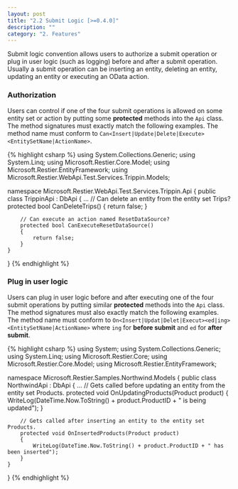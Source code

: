 ```yaml
---
layout: post
title: "2.2 Submit Logic [>=0.4.0]"
description: ""
category: "2. Features"
---
```


Submit logic convention allows users to authorize a submit operation or plug in user logic (such as logging) before and after a submit operation. Usually a submit operation can be inserting an entity, deleting an entity, updating an entity or executing an OData action.

### Authorization
Users can control if one of the four submit operations is allowed on some entity set or action by putting some **protected** methods into the `Api` class. The method signatures must exactly match the following examples. The method name must conform to `Can<Insert|Update|Delete|Execute><EntitySetName|ActionName>`.

{% highlight csharp %}
using System.Collections.Generic;
using System.Linq;
using Microsoft.Restier.Core.Model;
using Microsoft.Restier.EntityFramework;
using Microsoft.Restier.WebApi.Test.Services.Trippin.Models;

namespace Microsoft.Restier.WebApi.Test.Services.Trippin.Api
{
    public class TrippinApi : DbApi<TrippinModel>
    {
        ...
        // Can delete an entity from the entity set Trips?
        protected bool CanDeleteTrips()
        {
            return false;
        }
        
        // Can execute an action named ResetDataSource?
        protected bool CanExecuteResetDataSource()
        {
            return false;
        }
    }
}
{% endhighlight %}

### Plug in user logic
Users can plug in user logic before and after executing one of the four submit operations by putting similar **protected** methods into the `Api` class. The method signatures must also exactly match the following examples. The method name must conform to `On<Insert|Updat|Delet|Execut><ed|ing><EntitySetName|ActionName>` where `ing` for **before submit** and `ed` for **after submit**.

{% highlight csharp %}
using System;
using System.Collections.Generic;
using System.Linq;
using Microsoft.Restier.Core;
using Microsoft.Restier.Core.Model;
using Microsoft.Restier.EntityFramework;

namespace Microsoft.Restier.Samples.Northwind.Models
{
    public class NorthwindApi : DbApi<NorthwindContext>
    {
        ...
        // Gets called before updating an entity from the entity set Products.
        protected void OnUpdatingProducts(Product product)
        {
            WriteLog(DateTime.Now.ToString() + product.ProductID + " is being updated");
        }

        // Gets called after inserting an entity to the entity set Products.
        protected void OnInsertedProducts(Product product)
        {
            WriteLog(DateTime.Now.ToString() + product.ProductID + " has been inserted");
        }
    }
}
{% endhighlight %}